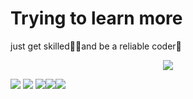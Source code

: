 # Trying to learn more
just get skilled🐱‍🏍and be a reliable coder🥦


<div align="center"> <img src="https://github-readme-activity-graph.vercel.app/graph?username=molaters&theme=react-dark"> </div>

<span style="align:center"> <img src="https://img.shields.io/badge/-HTML5-E34F26?style=flat-square&logo=html5&logoColor=white" /> <img src="https://img.shields.io/badge/-CSS3-1572B6?style=flat-square&logo=css3" /> <img src="https://img.shields.io/badge/-JavaScript-oringe?style=flat-square&logo=javascript" /><img src="https://img.shields.io/badge/-C-cc163a?style=flat-square&logo=C&logoColor=white" /><img src="https://img.shields.io/badge/-python-3c9566?style=flat-square&logo=python&logoColor=white" />  </span>

